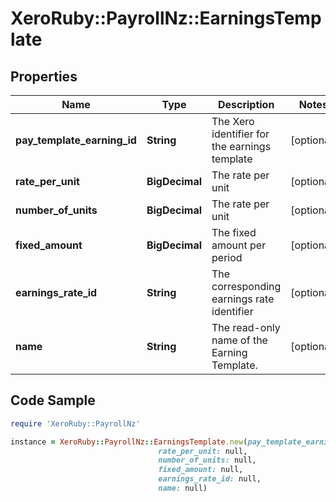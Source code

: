 # XeroRuby::PayrollNz::EarningsTemplate

## Properties

Name | Type | Description | Notes
------------ | ------------- | ------------- | -------------
**pay_template_earning_id** | **String** | The Xero identifier for the earnings template | [optional] 
**rate_per_unit** | **BigDecimal** | The rate per unit | [optional] 
**number_of_units** | **BigDecimal** | The rate per unit | [optional] 
**fixed_amount** | **BigDecimal** | The fixed amount per period | [optional] 
**earnings_rate_id** | **String** | The corresponding earnings rate identifier | [optional] 
**name** | **String** | The read-only name of the Earning Template. | [optional] 

## Code Sample

```ruby
require 'XeroRuby::PayrollNz'

instance = XeroRuby::PayrollNz::EarningsTemplate.new(pay_template_earning_id: null,
                                 rate_per_unit: null,
                                 number_of_units: null,
                                 fixed_amount: null,
                                 earnings_rate_id: null,
                                 name: null)
```


